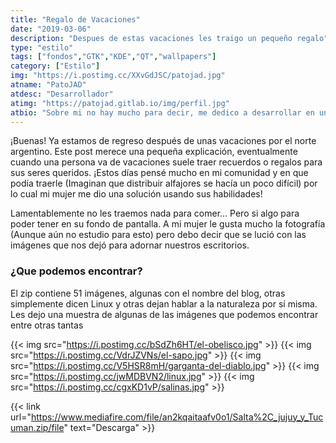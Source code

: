 ```yaml
---
title: "Regalo de Vacaciones"
date: "2019-03-06"
description: "Despues de estas vacaciones les traigo un pequeño regalo"
type: "estilo"
tags: ["fondos","GTK","KDE","QT","wallpapers"]
category: ["Estilo"]
img: "https://i.postimg.cc/XXvGdJSC/patojad.jpg"
atname: "PatoJAD"
atdesc: "Desarrollador"
atimg: "https://patojad.gitlab.io/img/perfil.jpg"
atbio: "Sobre mi no hay mucho para decir, me dedico a desarrollar en una empresa de telecomunicaciones, utilizo linux desde el 2012 y hace años que es mi sistema operativo main. Soy una persona que busca crecer profesionalmente sin dejar de divertirse y hacer lo que me gusta. Siempre digo que cuando un proyecto sale es importante agradecer, por lo cual les recomiendo a todos leer la seccion Agreadecimientos en la cual me tome un tiempito para poder agradecer a todos y cada uno de los que hicieron posible todo esto."
---
```


¡Buenas! Ya estamos de regreso después de unas vacaciones por el norte argentino. Este post merece una pequeña explicación, eventualmente cuando una persona va de vacaciones suele traer recuerdos o regalos para sus seres queridos. ¡Estos días pensé mucho en mi comunidad y en que podía traerle (Imaginan que distribuir alfajores se hacía un poco difícil) por lo cual mi mujer me dio una solución usando sus habilidades!

Lamentablemente no les traemos nada para comer... Pero si algo para poder tener en su fondo de pantalla. A mi mujer le gusta mucho la fotografía (Aunque aún no estudio para esto) pero debo decir que se lució con las imágenes que nos dejó para adornar nuestros escritorios.

### ¿Que podemos encontrar?

El zip contiene 51 imágenes, algunas con el nombre del blog, otras simplemente dicen Linux y otras dejan hablar a la naturaleza por sí misma. Les dejo una muestra de algunas de las imágenes que podemos encontrar entre otras tantas

{{< img src="https://i.postimg.cc/bSdZh6HT/el-obelisco.jpg" >}}
{{< img src="https://i.postimg.cc/VdrJZVNs/el-sapo.jpg" >}}
{{< img src="https://i.postimg.cc/V5HSR8mH/garganta-del-diablo.jpg" >}}
{{< img src="https://i.postimg.cc/jwMDBVN2/linux.jpg" >}}
{{< img src="https://i.postimg.cc/cgxKD1vP/salinas.jpg" >}}

{{< link url="https://www.mediafire.com/file/an2kqaitaafv0o1/Salta%2C_jujuy_y_Tucuman.zip/file" text="Descarga" >}}
